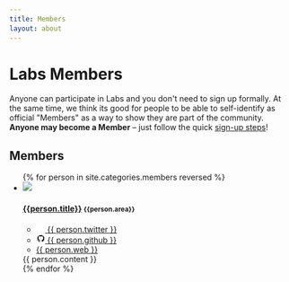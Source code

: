 ```yaml
---
title: Members
layout: about
---
```


# Labs Members

Anyone can participate in Labs and you don't need to sign up formally. At the same
time, we think its good for people to be able to self-identify as official
"Members" as a way to show they are part of the community. **Anyone may
become a Member** &ndash; just follow the quick [sign-up steps][signup]!

[signup]: /members/signup/

## Members

<ul class="persons">
  {% for person in site.categories.members reversed %}
    <li class="person {% cycle 'odd', 'even' %}">
      <img class="photo" src="{{person.img}}">            
      <h4 class="name">
        <a href="{{person.username}}">{{person.title}}</a>
        <small class="area">{{person.area}}</small>
      </h4>
      <ul class="links">
        <li><a href="https://twitter.com/{{ person.twitter }}">
          <img src="/img/twitter.png"> {{ person.twitter }}</a></li>
        <li><a href="https://github.com/{{ person.github }}">
          <img src="/img/github.png"> {{ person.github }}</a></li>
        <li><a href="{{ person.web }}">
          {{ person.web }}</a></li>
      </ul>
      <div class="excerpt">
        {{ person.content }} 
      </div>
    </li>
  {% endfor %}
</ul>

